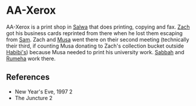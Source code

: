 # AA-Xerox
AA-Xerox is a print shop in [Salwa](Location/Salwa.md) that does printing, copying and fax. [Zach](Person/Zach.md) got his business cards reprinted from there when he lost them escaping from [Sam](Person/Sam.md). Zach and [Musa](Person/Musa.md) went there on their second meeting (technically their third, if counting Musa donating to Zach's collection bucket outside [Habibi's](Location/Habibis.md)) because Musa needed to print his university work. [Sabbah](Person/Sabbah.md) and [Rumeha](Person/Rumeha.md) work there.

## References
- New Year's Eve, 1997 2
- The Juncture 2
